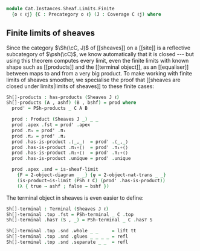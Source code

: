 <!--
```agda
open import Cat.Instances.Presheaf.Limits
open import Cat.Diagram.Limit.Pullback
open import Cat.Instances.Shape.Cospan
open import Cat.Instances.Sheaf.Limits
open import Cat.Diagram.Limit.Product
open import Cat.Instances.Shape.Two
open import Cat.Diagram.Limit.Base
open import Cat.Instances.Functor
open import Cat.Diagram.Pullback
open import Cat.Diagram.Terminal
open import Cat.Diagram.Product
open import Cat.Site.Base
open import Cat.Prelude
```
-->

```agda
module Cat.Instances.Sheaf.Limits.Finite
  {o ℓ ℓj} {C : Precategory o ℓ} (J : Coverage C ℓj) where
```

<!--
```agda
open is-pullback
open is-product
open Pullback
open Terminal
open Product
```
-->

## Finite limits of sheaves

Since the category $\Sh(\cC, J)$ of [[sheaves]] on a [[site]] is a
reflective subcategory of $\psh(\cC)$, we know automatically that it is
closed --- but using this theorem computes every limit, even the finite
limits with known shape such as [[products]] and the [[terminal
object]], as an [[equaliser]] between maps to and from a very big
product. To make working with finite limits of sheaves smoother, we
specialise the proof that [[sheaves are closed under limits|limits of
sheaves]] to these finite cases:

```agda
Sh[]-products : has-products (Sheaves J ℓ)
Sh[]-products (A , ashf) (B , bshf) = prod where
  prod' = PSh-products _ C A B

  prod : Product (Sheaves J _) _ _
  prod .apex .fst = prod' .apex
  prod .π₁ = prod' .π₁
  prod .π₂ = prod' .π₂
  prod .has-is-product .⟨_,_⟩  = prod' .⟨_,_⟩
  prod .has-is-product .π₁∘⟨⟩  = prod' .π₁∘⟨⟩
  prod .has-is-product .π₂∘⟨⟩  = prod' .π₂∘⟨⟩
  prod .has-is-product .unique = prod' .unique

  prod .apex .snd = is-sheaf-limit
    {F = 2-object-diagram _ _} {ψ = 2-object-nat-trans _ _}
    (is-product→is-limit (PSh ℓ C) (prod' .has-is-product))
    (λ { true → ashf ; false → bshf })
```

<!--
```agda
Sh[]-pullbacks : has-pullbacks (Sheaves J ℓ)
Sh[]-pullbacks {A = A} {B} {X} f g = pb where
  pb' = PSh-pullbacks _ C f g

  open is-pullback
  open Pullback

  pb : Pullback (Sheaves J _) _ _
  pb .apex .fst = pb' .apex
  pb .apex .snd = is-sheaf-limit {o' = lzero} {ℓ' = lzero} (Limit.has-limit (Pullback→Limit (PSh ℓ C) pb')) λ where
    cs-a → A .snd
    cs-b → B .snd
    cs-c → X .snd
  pb .p₁ = pb' .p₁
  pb .p₂ = pb' .p₂
  pb .has-is-pb = record { Pullback pb' }
```
-->

The terminal object in sheaves is even easier to define:

```agda
Sh[]-terminal : Terminal (Sheaves J ℓ)
Sh[]-terminal .top .fst = PSh-terminal _ C .top
Sh[]-terminal .has⊤ (S , _) = PSh-terminal _ C .has⊤ S

Sh[]-terminal .top .snd .whole _ _     = lift tt
Sh[]-terminal .top .snd .glues _ _ _ _ = refl
Sh[]-terminal .top .snd .separate _ _  = refl
```
